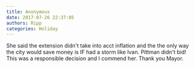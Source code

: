 ```yaml
---
title: Anonymous
date: 2017-07-26 22:37:05
authors: Ripp
categories: Holiday
---
```


 She said the extension didn't take into acct inflation and the the only way the city would save money is IF had a storm like Ivan. Pittman didn't bid! This was a responsible decision and I commend her. Thank you Mayor.
